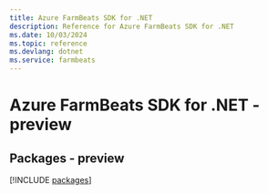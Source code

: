 ```yaml
---
title: Azure FarmBeats SDK for .NET
description: Reference for Azure FarmBeats SDK for .NET
ms.date: 10/03/2024
ms.topic: reference
ms.devlang: dotnet
ms.service: farmbeats
---
```

# Azure FarmBeats SDK for .NET - preview
## Packages - preview
[!INCLUDE [packages](farmbeats-index.md)]